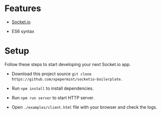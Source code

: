 # Features

* [Socket.io](http://socket.io)

* ES6 syntax

# Setup

Follow these steps to start developing your next Socket.io app.

* Download this project source `git clone https://github.com/xpepermint/socketio-boilerplate`.

* Run `npm install` to install dependencies.

* Run `npm run server` to start HTTP server.

* Open `./examples/client.html` file with your browser and check the logs.
